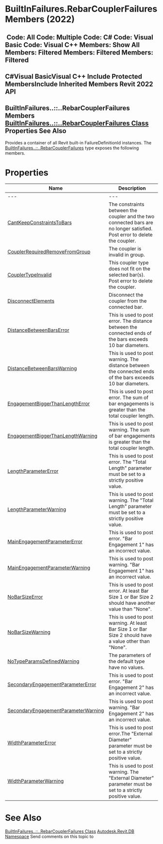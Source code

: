 # BuiltInFailures.RebarCouplerFailures Members (2022)

﻿
 Code: All Code: Multiple Code: C# Code: Visual Basic Code: Visual C++  Members: Show All Members: Filtered Members: Filtered Members: Filtered   
---  
C#Visual BasicVisual C++
Include Protected MembersInclude Inherited Members
Revit 2022 API  
---  
BuiltInFailures..::..RebarCouplerFailures Members  
[BuiltInFailures..::..RebarCouplerFailures Class](f1af7139-8dc7-c6de-b703-b01eb95fdff3.md "BuiltInFailures.RebarCouplerFailures Class") Properties See Also  
---  
Provides a container of all Revit built-in FailureDefinitionId instances.
The [BuiltInFailures..::..RebarCouplerFailures](f1af7139-8dc7-c6de-b703-b01eb95fdff3.md "BuiltInFailures.RebarCouplerFailures Class") type exposes the following members.
# Properties
| Name | Description |
| --- | --- |
| --- | --- | --- |
| [CantKeepConstraintsToBars](92b1d6c6-5e03-9414-ba4f-66c9090044a2.md "CantKeepConstraintsToBars Property") | The constraints between the coupler and the two connected bars are no longer satisfied. Post error to delete the coupler. |
| [CouplerRequiredRemoveFromGroup](60730f9c-74a5-9ee9-4acc-d0f96283ee1e.md "CouplerRequiredRemoveFromGroup Property") | The coupler is invalid in group. |
| [CouplerTypeInvalid](83dffa17-a810-b1a1-927b-fd18a76aca5a.md "CouplerTypeInvalid Property") | This coupler type does not fit on the selected bar(s). Post error to delete the coupler. |
| [DisconnectElements](19dafbc8-d4b0-dc39-3242-0a37c95ec44f.md "DisconnectElements Property") | Disconnect the coupler from the connected bar. |
| [DistanceBetweenBarsError](3874401a-e754-c985-7c7d-0c48c3106257.md "DistanceBetweenBarsError Property") | This is used to post error. The distance between the connected ends of the bars exceeds 10 bar diameters. |
| [DistanceBetweenBarsWarning](91b18d1e-0df7-c438-2a0b-54c97c55524e.md "DistanceBetweenBarsWarning Property") | This is used to post warning. The distance between the connected ends of the bars exceeds 10 bar diameters. |
| [EngagementBiggerThanLengthError](2083e5fa-8920-6e91-e9d9-30973b12d409.md "EngagementBiggerThanLengthError Property") | This is used to post error. The sum of bar engagements is greater than the total coupler length. |
| [EngagementBiggerThanLengthWarning](71179097-aa4b-63e8-87a2-765ae08953aa.md "EngagementBiggerThanLengthWarning Property") | This is used to post warning. The sum of bar engagements is greater than the total coupler length. |
| [LengthParameterError](4e3f31fd-8b17-e0b7-d9a2-5637384ea803.md "LengthParameterError Property") | This is used to post error. The "Total Length" parameter must be set to a strictly positive value. |
| [LengthParameterWarning](9d841342-d2de-be3b-f034-3a5d986b8f37.md "LengthParameterWarning Property") | This is used to post warning. The "Total Length" parameter must be set to a strictly positive value. |
| [MainEngagementParameterError](d23c0c68-b464-b9d3-4385-833edd687207.md "MainEngagementParameterError Property") | This is used to post error. "Bar Engagement 1" has an incorrect value. |
| [MainEngagementParameterWarning](ad7d5a9b-c776-bfa7-ea1c-4b1a91c3f7c5.md "MainEngagementParameterWarning Property") | This is used to post warning. "Bar Engagement 1" has an incorrect value. |
| [NoBarSizeError](9014e174-dd82-a368-48cd-5e398c984777.md "NoBarSizeError Property") | This is used to post error. At least Bar Size 1 or Bar Size 2 should have another value than "None". |
| [NoBarSizeWarning](2dd57241-1e01-291c-52ec-1c279fbbfa2a.md "NoBarSizeWarning Property") | This is used to post warning. At least Bar Size 1 or Bar Size 2 should have a value other than "None". |
| [NoTypeParamsDefinedWarning](bdfe2f34-b502-1b60-c9cb-d89c3033ed8b.md "NoTypeParamsDefinedWarning Property") | The parameters of the default type have no values. |
| [SecondaryEngagementParameterError](2cdc39c6-5ea0-a176-4d98-b62ba650febe.md "SecondaryEngagementParameterError Property") | This is used to post error. "Bar Engagement 2" has an incorrect value. |
| [SecondaryEngagementParameterWarning](53f0a684-3415-7078-fdd0-1c9bbd0de765.md "SecondaryEngagementParameterWarning Property") | This is used to post warning. "Bar Engagement 2" has an incorrect value. |
| [WidthParameterError](3797028d-4955-c2ef-b39a-f8bb1631822a.md "WidthParameterError Property") | This is used to post error.The "External Diameter" parameter must be set to a strictly positive value. |
| [WidthParameterWarning](a7dc3a0f-981d-6d20-d687-01bc216896b2.md "WidthParameterWarning Property") | This is used to post warning. The "External Diameter" parameter must be set to a strictly positive value. |

# See Also
[BuiltInFailures..::..RebarCouplerFailures Class](f1af7139-8dc7-c6de-b703-b01eb95fdff3.md "BuiltInFailures.RebarCouplerFailures Class")
[Autodesk.Revit.DB Namespace](87546ba7-461b-c646-cbb1-2cb8f5bff8b2.md "Autodesk.Revit.DB Namespace")
Send comments on this topic to 